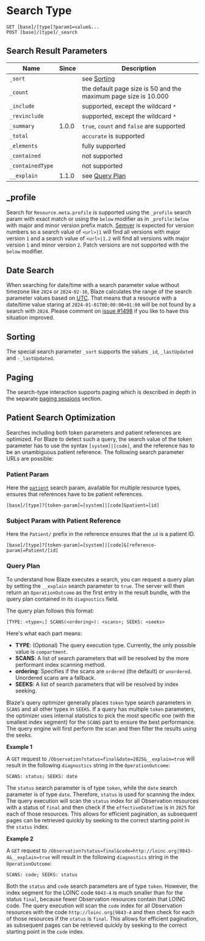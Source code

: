 # Search Type

```
GET [base]/[type]?param1=value&...
POST [base]/[type]/_search
```

## Search Result Parameters

| Name             | Since | Description                                                     |
|------------------|-------|-----------------------------------------------------------------|
| `_sort`          |       | see [Sorting](#sorting)                                         |
| `_count`         |       | the default page size is 50 and the maximum page size is 10.000 |
| `_include`       |       | supported, except the wildcard `*`                              |
| `_revinclude`    |       | supported, except the wildcard `*`                              |
| `_summary`       | 1.0.0 | `true`, `count` and `false` are supported                       |
| `_total`         |       | `accurate` is supported                                         |
| `_elements`      |       | fully supported                                                 |
| `_contained`     |       | not supported                                                   |
| `_containedType` |       | not supported                                                   |
| `__explain`      | 1.1.0 | see [Query Plan](#query-plan)                                   |

## _profile

Search for `Resource.meta.profile` is supported using the `_profile` search param with exact match or using the `below` modifier as in `_profile:below` with major and minor version prefix match. [Semver][1] is expected for version numbers so a search value of `<url>|1` will find all versions with major version `1` and a search value of `<url>|1.2` will find all versions with major version `1` and minor version `2`. Patch versions are not supported with the `below` modifier.

## Date Search

When searching for date/time with a search parameter value without timezone like `2024` or `2024-02-16`, Blaze calculates the range of the search parameter values based on [UTC][2]. That means that a resource with a date/time value staring at `2024-01-01T00:00:00+01:00` will be not found by a search with `2024`. Please comment on [issue #1498](https://github.com/samply/blaze/issues/1498) if you like to have this situation improved.

## Sorting

The special search parameter `_sort` supports the values `_id`, `_lastUpdated` and `-_lastUpdated`.

## Paging

The search-type interaction supports paging which is described in depth in the separate [paging sessions](../../api.md#paging-sessions) section.

## Patient Search Optimization

Searches including both token parameters and patient references are optimized. For Blaze to detect such a query, the search value of the token parameter has to use the syntax `[system]|[code]`, and the reference has to be an unambiguous patient reference. The following search parameter URLs are possible:

### Patient Param

Here the [`patient`][3] search param, available for multiple resource types, ensures that references have to be patient references.

```
[base]/[type]?[token-param]=[system]|[code]&patient=[id]
``` 

### Subject Param with Patient Reference

Here the `Patient/` prefix in the reference ensures that the `id` is a patient ID.

```
[base]/[type]?[token-param]=[system]|[code]&[reference-param]=Patient/[id]
```

### Query Plan

To understand how Blaze executes a search, you can request a query plan by setting the `__explain` search parameter to `true`. The server will then return an `OperationOutcome` as the first entry in the result bundle, with the query plan contained in its `diagnostics` field.

The query plan follows this format:

```
[TYPE: <type>;] SCANS(<ordering>): <scans>; SEEKS: <seeks>
```

Here's what each part means:

*   **TYPE**: (Optional) The query execution type. Currently, the only possible value is `compartment`.
*   **SCANS**: A list of search parameters that will be resolved by the more performant index scanning method.
*   **ordering**: Specifies if the scans are `ordered` (the default) or `unordered`. Unordered scans are a fallback.
*   **SEEKS**: A list of search parameters that will be resolved by index seeking.

Blaze's query optimizer generally places `token` type search parameters in `SCANS` and all other types in `SEEKS`. If a query has multiple `token` parameters, the optimizer uses internal statistics to pick the most specific one (with the smallest index segment) for the `SCANS` part to ensure the best performance. The query engine will first perform the scan and then filter the results using the seeks.

**Example 1**

A `GET` request to `/Observation?status=final&date=2025&__explain=true` will result in the following `diagnostics` string in the `OperationOutcome`:

```
SCANS: status; SEEKS: date
```

The `status` search parameter is of type `token`, while the `date` search parameter is of type `date`. Therefore, `status` is used for scanning the index. The query execution will scan the `status` index for all Observation resources with a status of `final` and then check if the `effectiveDateTime` is in `2025` for each of those resources. This allows for efficient pagination, as subsequent pages can be retrieved quickly by seeking to the correct starting point in the `status` index.

**Example 2**

A `GET` request to `/Observation?status=final&code=http://loinc.org|9843-4&__explain=true` will result in the following `diagnostics` string in the `OperationOutcome`:

```
SCANS: code; SEEKS: status
```

Both the `status` and `code` search parameters are of type `token`. However, the index segment for the LOINC code `9843-4` is much smaller than for the status `final`, because fewer Observation resources contain that LOINC code. The query execution will scan the `code` index for all Observation resources with the code `http://loinc.org|9843-4` and then check for each of those resources if the `status` is `final`. This allows for efficient pagination, as subsequent pages can be retrieved quickly by seeking to the correct starting point in the `code` index.   


[1]: <https://semver.org>
[2]: <https://en.wikipedia.org/wiki/Coordinated_Universal_Time>
[3]: <https://hl7.org/fhir/R4/searchparameter-registry.html#clinical-patient>
